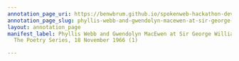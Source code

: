 ```yaml
---
annotation_page_uri: https://benwbrum.github.io/spokenweb-hackathon-development-noterms/annotations/phyllis-webb-and-gwendolyn-macewen-at-sir-george-williams-university-the-poetry-series-18-november-1966-1--canvas-1-toc.json
annotation_page_slug: phyllis-webb-and-gwendolyn-macewen-at-sir-george-williams-university-the-poetry-series-18-november-1966-1--canvas-1-toc
layout: annotation_page
manifest_label: Phyllis Webb and Gwendolyn MacEwen at Sir George Williams University,
  The Poetry Series, 18 November 1966 (1)

---
```

